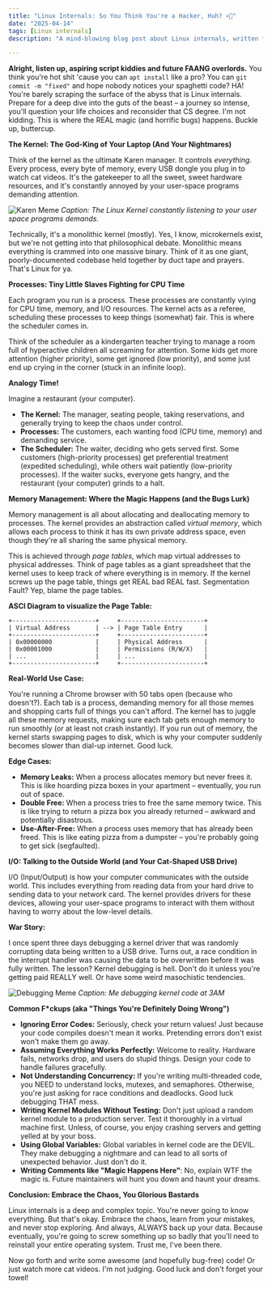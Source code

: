 ```yaml
---
title: "Linux Internals: So You Think You're a Hacker, Huh? 💀🙏"
date: "2025-04-14"
tags: [Linux internals]
description: "A mind-blowing blog post about Linux internals, written for chaotic Gen Z engineers who think they know everything. Spoiler: You don't. But you will... maybe."

---
```


**Alright, listen up, aspiring script kiddies and future FAANG overlords.** You think you're hot shit 'cause you can `apt install` like a pro? You can `git commit -m "fixed"` and hope nobody notices your spaghetti code? HA! You're barely scraping the surface of the abyss that is Linux internals. Prepare for a deep dive into the guts of the beast – a journey so intense, you'll question your life choices and reconsider that CS degree. I'm not kidding. This is where the REAL magic (and horrific bugs) happens. Buckle up, buttercup.

**The Kernel: The God-King of Your Laptop (And Your Nightmares)**

Think of the kernel as the ultimate Karen manager. It controls *everything*. Every process, every byte of memory, every USB dongle you plug in to watch cat videos. It's the gatekeeper to all the sweet, sweet hardware resources, and it's constantly annoyed by your user-space programs demanding attention.

![Karen Meme](https://i.kym-cdn.com/photos/images/newsfeed/001/474/354/2c5.jpg)
*Caption: The Linux Kernel constantly listening to your user space programs demands.*

Technically, it's a monolithic kernel (mostly). Yes, I know, microkernels exist, but we're not getting into that philosophical debate. Monolithic means everything is crammed into one massive binary. Think of it as one giant, poorly-documented codebase held together by duct tape and prayers. That's Linux for ya.

**Processes: Tiny Little Slaves Fighting for CPU Time**

Each program you run is a process. These processes are constantly vying for CPU time, memory, and I/O resources. The kernel acts as a referee, scheduling these processes to keep things (somewhat) fair. This is where the scheduler comes in.

Think of the scheduler as a kindergarten teacher trying to manage a room full of hyperactive children all screaming for attention. Some kids get more attention (higher priority), some get ignored (low priority), and some just end up crying in the corner (stuck in an infinite loop).

**Analogy Time!**

Imagine a restaurant (your computer).

*   **The Kernel:** The manager, seating people, taking reservations, and generally trying to keep the chaos under control.
*   **Processes:** The customers, each wanting food (CPU time, memory) and demanding service.
*   **The Scheduler:** The waiter, deciding who gets served first. Some customers (high-priority processes) get preferential treatment (expedited scheduling), while others wait patiently (low-priority processes). If the waiter sucks, everyone gets hangry, and the restaurant (your computer) grinds to a halt.

**Memory Management: Where the Magic Happens (and the Bugs Lurk)**

Memory management is all about allocating and deallocating memory to processes. The kernel provides an abstraction called *virtual memory*, which allows each process to think it has its own private address space, even though they're all sharing the same physical memory.

This is achieved through *page tables*, which map virtual addresses to physical addresses. Think of page tables as a giant spreadsheet that the kernel uses to keep track of where everything is in memory. If the kernel screws up the page table, things get REAL bad REAL fast. Segmentation Fault? Yep, blame the page tables.

**ASCI Diagram to visualize the Page Table:**

```
+-----------------------+     +-----------------------+
| Virtual Address       | --> | Page Table Entry      |
+-----------------------+     +-----------------------+
| 0x00000000            |     | Physical Address      |
| 0x00001000            |     | Permissions (R/W/X)   |
| ...                   |     | ...                   |
+-----------------------+     +-----------------------+
```

**Real-World Use Case:**

You're running a Chrome browser with 50 tabs open (because who doesn't?). Each tab is a process, demanding memory for all those memes and shopping carts full of things you can't afford. The kernel has to juggle all these memory requests, making sure each tab gets enough memory to run smoothly (or at least not crash instantly). If you run out of memory, the kernel starts swapping pages to disk, which is why your computer suddenly becomes slower than dial-up internet. Good luck.

**Edge Cases:**

*   **Memory Leaks:** When a process allocates memory but never frees it. This is like hoarding pizza boxes in your apartment – eventually, you run out of space.
*   **Double Free:** When a process tries to free the same memory twice. This is like trying to return a pizza box you already returned – awkward and potentially disastrous.
*   **Use-After-Free:** When a process uses memory that has already been freed. This is like eating pizza from a dumpster – you're probably going to get sick (segfaulted).

**I/O: Talking to the Outside World (and Your Cat-Shaped USB Drive)**

I/O (Input/Output) is how your computer communicates with the outside world. This includes everything from reading data from your hard drive to sending data to your network card. The kernel provides drivers for these devices, allowing your user-space programs to interact with them without having to worry about the low-level details.

**War Story:**

I once spent three days debugging a kernel driver that was randomly corrupting data being written to a USB drive. Turns out, a race condition in the interrupt handler was causing the data to be overwritten before it was fully written. The lesson? Kernel debugging is hell. Don't do it unless you're getting paid REALLY well. Or have some weird masochistic tendencies.

![Debugging Meme](https://imgflip.com/s/meme/This-Is-Fine.jpg)
*Caption: Me debugging kernel code at 3AM*

**Common F*ckups (aka "Things You're Definitely Doing Wrong")**

*   **Ignoring Error Codes:** Seriously, check your return values! Just because your code compiles doesn't mean it works. Pretending errors don't exist won't make them go away.
*   **Assuming Everything Works Perfectly:** Welcome to reality. Hardware fails, networks drop, and users do stupid things. Design your code to handle failures gracefully.
*   **Not Understanding Concurrency:** If you're writing multi-threaded code, you NEED to understand locks, mutexes, and semaphores. Otherwise, you're just asking for race conditions and deadlocks. Good luck debugging THAT mess.
*   **Writing Kernel Modules Without Testing:** Don't just upload a random kernel module to a production server. Test it thoroughly in a virtual machine first. Unless, of course, you enjoy crashing servers and getting yelled at by your boss.
*   **Using Global Variables:** Global variables in kernel code are the DEVIL. They make debugging a nightmare and can lead to all sorts of unexpected behavior. Just don't do it.
*   **Writing Comments like "Magic Happens Here"**: No, explain WTF the magic is. Future maintainers will hunt you down and haunt your dreams.

**Conclusion: Embrace the Chaos, You Glorious Bastards**

Linux internals is a deep and complex topic. You're never going to know everything. But that's okay. Embrace the chaos, learn from your mistakes, and never stop exploring. And always, ALWAYS back up your data. Because eventually, you're going to screw something up so badly that you'll need to reinstall your entire operating system. Trust me, I've been there.

Now go forth and write some awesome (and hopefully bug-free) code! Or just watch more cat videos. I'm not judging. Good luck and don't forget your towel!
